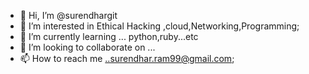 - 👋 Hi, I’m @surendhargit
- 👀 I’m interested in Ethical  Hacking ,cloud,Networking,Programming;
- 🌱 I’m currently learning ... python,ruby...etc
- 💞️ I’m looking to collaborate on ...
- 📫 How to reach me ..surendhar.ram99@gmail.com;

<!---
surendhargit/surendhargit is a ✨ special ✨ repository because its `README.md` (this file) appears on your GitHub profile.
You can click the Preview link to take a look at your changes.
--->

